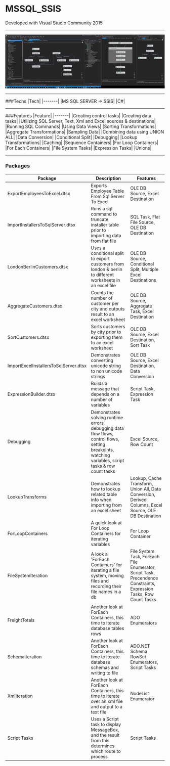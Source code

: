 # MSSQL_SSIS

Developed with Visual Studio Community 2015

---

![Screen Shot](https://github.com/Apollo013/MSSQL_SSIS/blob/master/ScreenShot.png?raw=true "Screen shot")

---

###Techs
|Tech|
|-------|
|MS SQL SERVER -> SSIS|
|C#|

---

###Features
|Feature|
|-------|
|Creating control tasks|
|Creating data tasks|
|Utilizing SQL Server, Text, Xml and Excel sources & destinations|
|Running SQL Commands|
|Using Data Views|
|Sorting Transformations|
|Aggregate Transformations|
|Sampling Data|
|Combining data using UNION ALL|
|Data Conversion|
|Conditional Split|
|Debugging|
|Lookup Transformations|
|Caching|
|Sequence Containers|
|For Loop Containers|
|For Each Containers|
|File System Tasks|
|Expression Tasks|
|Unions|

---

### Packages
|Package|Description|Features|
|-------|-----------|--------|
|ExportEmployeesToExcel.dtsx|Exports Employee Table From Sql Server To Excel|OLE DB Source, Excel Destination|
|ImportInstallersToSqlServer.dtsx|Runs a sql command to truncate installer table prior to importing data from flat file|SQL Task, Flat File Source, OLE DB Destination|
|LondonBerlinCustomers.dtsx| Uses a conditional split to export customers from london & berlin to different worksheets in an excel file|OLE DB Source, Conditional Split, Multiple Excel Destinations| 
|AggregateCustomers.dtsx|Counts the number of customer per city and outputs result to an excel worksheet| OLE DB Source, Aggregate Task, Excel Destination| 
|SortCustomers.dtsx| Sorts customers by city prior to exporting them to an excel worksheet|OLE DB Source, Excel Destination, Sort Task|
|ImportExcelInstallersToSqlServer.dtsx|Demonstrates converting unicode string to non unicode strings|OLE DB Source, Excel Destination, Data Conversion|
|ExpressionBuilder.dtsx| Builds a message that depends on a number of variables| Script Task, Expression Task |
|Debugging| Demonstrates solving runtime errors, debugging data flow flows, control flows, setting breakoints, watching variables, script tasks & row count tasks| Excel Source, Row Count|
|LookupTransforms| Demonstrates how to lookup related table info when importing from an excel sheet|Lookup, Cache Transform, Union All, Data Conversion, Derived Columns, Excel Source, OLE DB Destination|
|ForLoopContainers| A quick look at For Loop Containers for iterating variables| For Loop Container |
|FileSystemIteration| A look a 'ForEach Containers' for iterating a file system, moving files and recording their file names in a db|File System Task, ForEach File Enumerator, Script Task, Precendence Constraints, Expression Tasks, Row Count Tasks|
|FreightTotals| Another look at ForEach Containers, this time to iterate database tables rows |ADO Enumerators|
|SchemaIteration|Another look at ForEach Containers, this time to iterate database schemas and writing to file|ADO.NET Schema RowSet Enumerators, Script Tasks|
|XmlIteration|Another look at ForEach Containers, this time to iterate over an xml file and output to a text file|NodeList Enumerator|
|Script Tasks| Uses a Script task to display MessageBox, and the result from this determines which route to process|Script Tasks| Sequence Containers|
